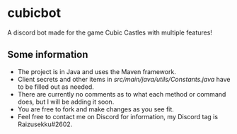 # cubicbot
A discord bot made for the game Cubic Castles with multiple features!

## Some information
* The project is in Java and uses the Maven framework.
* Client secrets and other items in *src/main/java/utils/Constants.java* have to be filled out as needed. 
* There are currently no comments as to what each method or command does, but I will be adding it soon.
* You are free to fork and make changes as you see fit.
* Feel free to contact me on Discord for information, my Discord tag is Raizusekku#2602.

